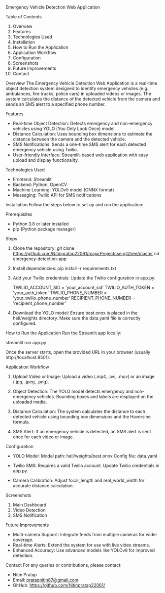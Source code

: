 
Emergency Vehicle Detection Web Application

Table of Contents
1. Overview
2. Features
3. Technologies Used
4. Installation
5. How to Run the Application
6. Application Workflow
7. Configuration
8. Screenshots
9. Future Improvements
10. Contact

Overview
The Emergency Vehicle Detection Web Application is a real-time object detection system designed to identify emergency vehicles (e.g., ambulances, fire trucks, police cars) in uploaded videos or images. The system calculates the distance of the detected vehicle from the camera and sends an SMS alert to a specified phone number.

Features
- Real-time Object Detection: Detects emergency and non-emergency vehicles using YOLO (You Only Look Once) model.
- Distance Calculation: Uses bounding box dimensions to estimate the distance between the camera and the detected vehicle.
- SMS Notifications: Sends a one-time SMS alert for each detected emergency vehicle using Twilio.
- User-friendly Interface: Streamlit-based web application with easy upload and display functionality.

Technologies Used
- Frontend: Streamlit
- Backend: Python, OpenCV
- Machine Learning: YOLOv5 model (ONNX format)
- Messaging: Twilio API for SMS notifications

Installation
Follow the steps below to set up and run the application:

Prerequisites
- Python 3.8 or later installed
- pip (Python package manager)

Steps
1. Clone the repository:
    git clone https://github.com/Nitinpratap22061/majorProjectcse.git/tree/master
   cd emergency-detection-app

2. Install dependencies:
   pip install -r requirements.txt

3. Add your Twilio credentials:
   Update the Twilio configuration in app.py:
   
   TWILIO_ACCOUNT_SID = 'your_account_sid'
   TWILIO_AUTH_TOKEN = 'your_auth_token'
   TWILIO_PHONE_NUMBER = 'your_twilio_phone_number'
   RECIPIENT_PHONE_NUMBER = 'recipient_phone_number'

4. Download the YOLO model:
   Ensure best.onnx is placed in the hell/weights directory.
   Make sure the data.yaml file is correctly configured.

How to Run the Application
Run the Streamlit app locally:

   streamlit run app.py

Once the server starts, open the provided URL in your browser (usually http://localhost:8501).

Application Workflow
1. Upload Video or Image:
   Upload a video (.mp4, .avi, .mov) or an image (.jpg, .jpeg, .png).
   
2. Object Detection:
   The YOLO model detects emergency and non-emergency vehicles.
   Bounding boxes and labels are displayed on the uploaded media.

3. Distance Calculation:
   The system calculates the distance to each detected vehicle using bounding box dimensions and the Haversine formula.

4. SMS Alert:
   If an emergency vehicle is detected, an SMS alert is sent once for each video or image.

Configuration
- YOLO Model:
  Model path: hell/weights/best.onnx
  Config file: data.yaml

- Twilio SMS:
  Requires a valid Twilio account.
  Update Twilio credentials in app.py.

- Camera Calibration:
  Adjust focal_length and real_world_width for accurate distance calculation.

Screenshots
1. Main Dashboard
2. Video Detection
3. SMS Notification

Future Improvements
- Multi-camera Support: Integrate feeds from multiple cameras for wider coverage.
- Real-time Alerts: Extend the system for use with live video streams.
- Enhanced Accuracy: Use advanced models like YOLOv8 for improved detection.


Contact
For any queries or contributions, please contact:

- Nitin Pratap
- Email: pratapnitin87@gmail.com
- GitHub: https://github.com/Nitinpratap22061/
